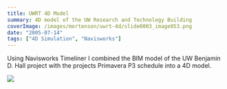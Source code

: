 ```yaml
---
title: UWRT 4D Model
summary: 4D model of the UW Research and Technology Building
coverImage: /images/mortenson/uwrt-4d/slide0003_image053.png
date: "2005-07-14"
tags: ["4D Simulation", "Navisworks"]
---
```


Using Navisworks Timeliner I combined the BIM model of the UW Benjamin D. Hall project with the projects Primavera P3 schedule into a 4D model.

![](/images/mortenson/uwrt-4d/slide0003_image055.jpg)
